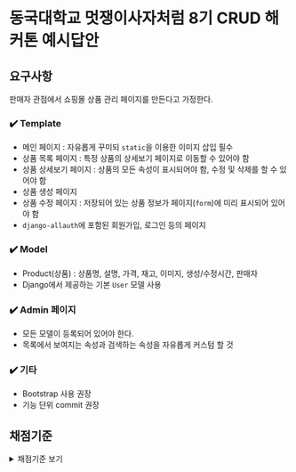 # 동국대학교 멋쟁이사자처럼 8기 CRUD 해커톤 예시답안  
## 요구사항  
판매자 관점에서 쇼핑몰 상품 관리 페이지를 만든다고 가정한다.  

### ✔️ Template  
* 메인 페이지 : 자유롭게 꾸미되 `static`을 이용한 이미지 삽입 필수  
* 상품 목록 페이지 : 특정 상품의 상세보기 페이지로 이동할 수 있어야 함  
* 상품 상세보기 페이지 : 상품의 모든 속성이 표시되어야 함, 수정 및 삭제를 할 수 있어야 함  
* 상품 생성 페이지  
* 상품 수정 페이지 : 저장되어 있는 상품 정보가 페이지(`form`)에 미리 표시되어 있어야 함  
* `django-allauth`에 포함된 회원가입, 로그인 등의 페이지  

### ✔️ Model  
* Product(상품) : 상품명, 설명, 가격, 재고, 이미지, 생성/수정시간, 판매자  
* Django에서 제공하는 기본 `User` 모델 사용  

### ✔️ Admin 페이지  
* 모든 모델이 등록되어 있어야 한다.  
* 목록에서 보여지는 속성과 검색하는 속성을 자유롭게 커스텀 할 것  

### ✔️ 기타  
* Bootstrap 사용 권장  
* 기능 단위 commit 권장  

## 채점기준  
<details>
  <summary>채점기준 보기</summary>
  
  - `settings.py`의 설정이 제대로 되어있는가  
  - 앱 이름을 지정해 주었는가  

  ### URL
  - 프로젝트의 `urls.py`에서 다른 앱의 `url`을 관리하는 형태인가
  - `Django` 템플릿 태그를 이용해서 `html` 파일에 `url`을 작성하였는가

  ### Template
  - **기타**
      - 들여쓰기가 잘 되어 있는가
      - `Bootstrap`을 적절하게 사용했는가
      - 프로젝트 내에서 `html` 파일들의 경로(위치)가 제대로 지정되어 있는가
      - `extends`를 사용하여 뼈대가 되는 `html` 파일을 적절하게 상속받고 있는가
      - `include`를 사용하여 `html` 파일을 적절하게 삽입했는가
  - **메인 페이지**
      - `static`을 이용한 이미지가 삽입되었는가
  - **상품 목록 페이지**
      - 모든 상품이 표시되는가
      - 상세보기 페이지와 연결되어 있는가
  - **상품 상세보기 페이지**
      - 상품의 모든 속성이 표시되는가
      - 판매자 본인만이 수정이 가능한가
      - 판매자 본인만이 삭제가 가능한가
  - **상품 생성 페이지**
      - 상품 생성이 잘 이루어지는가
  - **상품 수정 페이지**
      - 저장되어 있는 상품 정보가 페이지(`form`)에 미리 표시되는가
      - 상품 수정이 잘 이루어지는가
  - **django-allauth**
      - `django-allauth`에 포함된 페이지(로그인, 회원가입 등)를 사용하는가

  ### Model
  - `Product` 모델 속성들의 타입이 적절한가
  - `ForeignKey`를 적절하게 사용했는가
  - `Django`의 기본 `User` 모델을 사용했는가

  ### View
  - `create`기능을 구현하는 함수에 페이지를 띄우는 경우와 실제로 기능을 수행하는 경우의 코드가 함께 작성되어 있는가
  - `update`기능을 구현하는 함수에 페이지를 띄우는 경우와 실제로 기능을 수행하는 경우의 코드가 함께 작성되어 있는가

  ### Admin 페이지
  - Admin 페이지에 모든 모델이 등록되어 있는가
  - 모델 목록에서 보여지는 속성이 커스텀 되어 있는가
  - 검색을 위한 속성이 커스텀 되어 있는가

  ### Git/Github
  - commit이 유의미하게 나누어져 있는가
  - 의미있는 commit message를 작성하였는가
</details>
